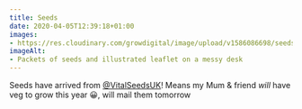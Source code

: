 ```yaml
---
title: Seeds
date: 2020-04-05T12:39:18+01:00
images:
- https://res.cloudinary.com/growdigital/image/upload/v1586086698/seeds-680560.jpg
imageAlt:
- Packets of seeds and illustrated leaflet on a messy desk
---
```


Seeds have arrived from [@VitalSeedsUK](https://twitter.com/VitalSeedsUK)! Means my Mum & friend _will_ have veg to grow this year 😀, will mail them tomorrow
